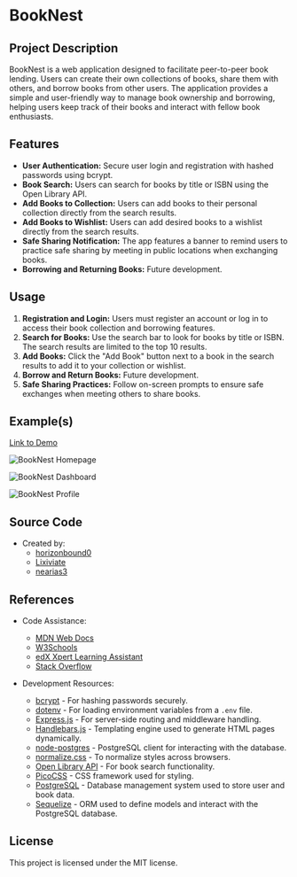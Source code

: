 # BookNest

## Project Description

BookNest is a web application designed to facilitate peer-to-peer book lending. Users can create their own collections of books, share them with others, and borrow books from other users. The application provides a simple and user-friendly way to manage book ownership and borrowing, helping users keep track of their books and interact with fellow book enthusiasts.

## Features

- **User Authentication:** Secure user login and registration with hashed passwords using bcrypt.
- **Book Search:** Users can search for books by title or ISBN using the Open Library API.
- **Add Books to Collection:** Users can add books to their personal collection directly from the search results.
- **Add Books to Wishlist:** Users can add desired books to a wishlist directly from the search results.
- **Safe Sharing Notification:** The app features a banner to remind users to practice safe sharing by meeting in public locations when exchanging books.
- **Borrowing and Returning Books:** Future development.

## Usage

1. **Registration and Login:** Users must register an account or log in to access their book collection and borrowing features.
2. **Search for Books:** Use the search bar to look for books by title or ISBN. The search results are limited to the top 10 results.
3. **Add Books:** Click the "Add Book" button next to a book in the search results to add it to your collection or wishlist.
4. **Borrow and Return Books:** Future development.
5. **Safe Sharing Practices:** Follow on-screen prompts to ensure safe exchanges when meeting others to share books.

## Example(s)

[Link to Demo](https://p2-book-nest.onrender.com/)

![BookNest Homepage](./public/images/homepage.png)

![BookNest Dashboard](./public/images/dashboard.png)

![BookNest Profile](./public/images/profile.png)

## Source Code

- Created by:
  - [horizonbound0](https://github.com/horizonbound0)
  - [Lixiviate](https://github.com/Lixiviate)
  - [nearias3](https://github.com/nearias3)

## References

- Code Assistance:
  - [MDN Web Docs](https://developer.mozilla.org/en-US/)
  - [W3Schools](https://www.w3schools.com/)
  - [edX Xpert Learning Assistant](https://www.edx.org/)
  - [Stack Overflow](https://stackoverflow.com/)

- Development Resources:
  - [bcrypt](https://www.npmjs.com/package/bcrypt) - For hashing passwords securely.
  - [dotenv](https://www.npmjs.com/package/dotenv) - For loading environment variables from a `.env` file.
  - [Express.js](https://www.npmjs.com/package/express) - For server-side routing and middleware handling.
  - [Handlebars.js](https://www.npmjs.com/package/handlebars) - Templating engine used to generate HTML pages dynamically.
  - [node-postgres](https://www.npmjs.com/package/pg) - PostgreSQL client for interacting with the database.
  - [normalize.css](https://github.com/necolas/normalize.css) - To normalize styles across browsers.
  - [Open Library API](https://openlibrary.org/developers/api) - For book search functionality.
  - [PicoCSS](https://picocss.com/) - CSS framework used for styling.
  - [PostgreSQL](https://www.postgresql.org/) - Database management system used to store user and book data.
  - [Sequelize](https://www.npmjs.com/package/sequelize) - ORM used to define models and interact with the PostgreSQL database.

## License

This project is licensed under the MIT license.
